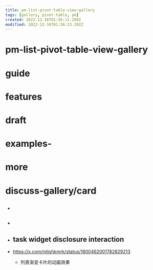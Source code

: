 ```yaml
---
title: pm-list-pivot-table-view-gallery
tags: [gallery, pivot-table, pm]
created: 2022-12-16T01:56:11.299Z
modified: 2022-12-16T01:56:23.292Z
---
```


# pm-list-pivot-table-view-gallery

# guide

# features

# draft

# examples-

# more

# discuss-gallery/card
- ## 

- ## 

- ## task widget disclosure interaction
- https://x.com/nitishkmrk/status/1800462001782829213
  - 列表渐变卡片的动画效果
